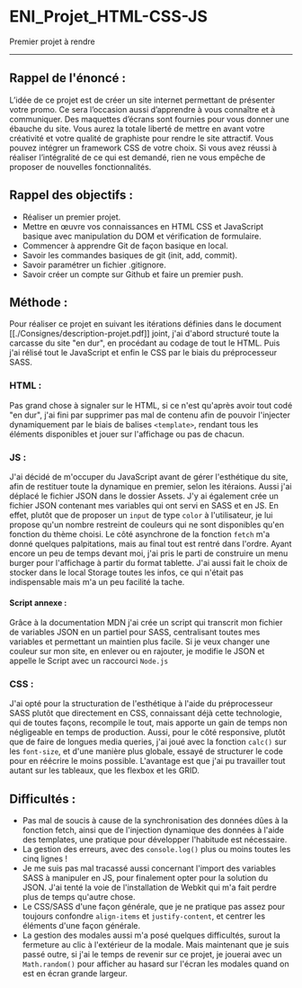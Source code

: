 # ENI_Projet_HTML-CSS-JS

Premier projet à rendre

---

## Rappel de l'énoncé :

L’idée de ce projet est de créer un site internet permettant de présenter votre promo. Ce sera l’occasion aussi d’apprendre à vous connaître et à communiquer.
Des maquettes d’écrans sont fournies pour vous donner une ébauche du site.
Vous aurez la totale liberté de mettre en avant votre créativité et votre qualité de graphiste pour rendre le site attractif.
Vous pouvez intégrer un framework CSS de votre choix.
Si vous avez réussi à réaliser l’intégralité de ce qui est demandé, rien ne vous empêche de proposer de nouvelles fonctionnalités.

## Rappel des objectifs :

- Réaliser un premier projet.
- Mettre en œuvre vos connaissances en HTML CSS et JavaScript basique avec manipulation du DOM et vérification de formulaire.
- Commencer à apprendre Git de façon basique en local.
- Savoir les commandes basiques de git (init, add, commit).
- Savoir paramétrer un fichier .gitignore.
- Savoir créer un compte sur Github et faire un premier push.

## Méthode :

Pour réaliser ce projet en suivant les itérations définies dans le document [[./Consignes/description-projet.pdf]] joint, j'ai d'abord structuré toute la carcasse du site "en dur", en procédant au codage de tout le HTML. Puis j'ai rélisé tout le JavaScript et enfin le CSS par le biais du préprocesseur SASS.

### HTML :

Pas grand chose à signaler sur le HTML, si ce n'est qu'après avoir tout codé "en dur", j'ai fini par supprimer pas mal de contenu afin de pouvoir l'injecter dynamiquement par le biais de balises `<template>`, rendant tous les éléments disponibles et jouer sur l'affichage ou pas de chacun.

### JS :

J'ai décidé de m'occuper du JavaScript avant de gérer l'esthétique du site, afin de restituer toute la dynamique en premier, selon les itéraions. Aussi j'ai déplacé le fichier JSON dans le dossier Assets. J'y ai également crée un fichier JSON contenant mes variables qui ont servi en SASS et en JS. En effet, plutôt que de proposer un `input` de type `color` à l'utilisateur, je lui propose qu'un nombre restreint de couleurs qui ne sont disponibles qu'en fonction du thème choisi.
Le côté asynchrone de la fonction `fetch` m'a donné quelques palpitations, mais au final tout est rentré dans l'ordre. Ayant encore un peu de temps devant moi, j'ai pris le parti de construire un menu burger pour l'affichage à partir du format tablette. J'ai aussi fait le choix de stocker dans le local Storage toutes les infos, ce qui n'était pas indispensable mais m'a un peu facilité la tache.

#### Script annexe :

Grâce à la documentation MDN j'ai crée un script qui transcrit mon fichier de variables JSON en un partiel pour SASS, centralisant toutes mes variables et permettant un maintien plus facile. Si je veux changer une couleur sur mon site, en enlever ou en rajouter, je modifie le JSON et appelle le Script avec un raccourci `Node.js`

### CSS :

J'ai opté pour la structuration de l'esthétique à l'aide du préprocesseur SASS plutôt que directement en CSS, connaissant déjà cette technologie, qui de toutes façons, recompile le tout, mais apporte un gain de temps non négligeable en temps de production. Aussi, pour le côté responsive, plutôt que de faire de longues media queries, j'ai joué avec la fonction `calc()` sur les `font-size`, et d'une manière plus globale, essayé de structurer le code pour en réécrire le moins possible.
L'avantage est que j'ai pu travailler tout autant sur les tableaux, que les flexbox et les GRID.

## Difficultés :

- Pas mal de soucis à cause de la synchronisation des données dûes à la fonction fetch, ainsi que de l'injection dynamique des données à l'aide des templates, une pratique pour développer l'habitude est nécessaire.
- La gestion des erreurs, avec des `console.log()` plus ou moins toutes les cinq lignes !
- Je me suis pas mal tracassé aussi concernant l'import des variables SASS à manipuler en JS, pour finalement opter pour la solution du JSON. J'ai tenté la voie de l'installation de Webkit qui m'a fait perdre plus de temps qu'autre chose.
- Le CSS/SASS d'une façon générale, que je ne pratique pas assez pour toujours confondre `align-items` et `justify-content`, et centrer les éléments d'une façon générale.
- La gestion des modales aussi m'a posé quelques difficultés, surout la fermeture au clic à l'extérieur de la modale. Mais maintenant que je suis passé outre, si j'ai le temps de revenir sur ce projet, je jouerai avec un `Math.random()` pour afficher au hasard sur l'écran les modales quand on est en écran grande largeur.
